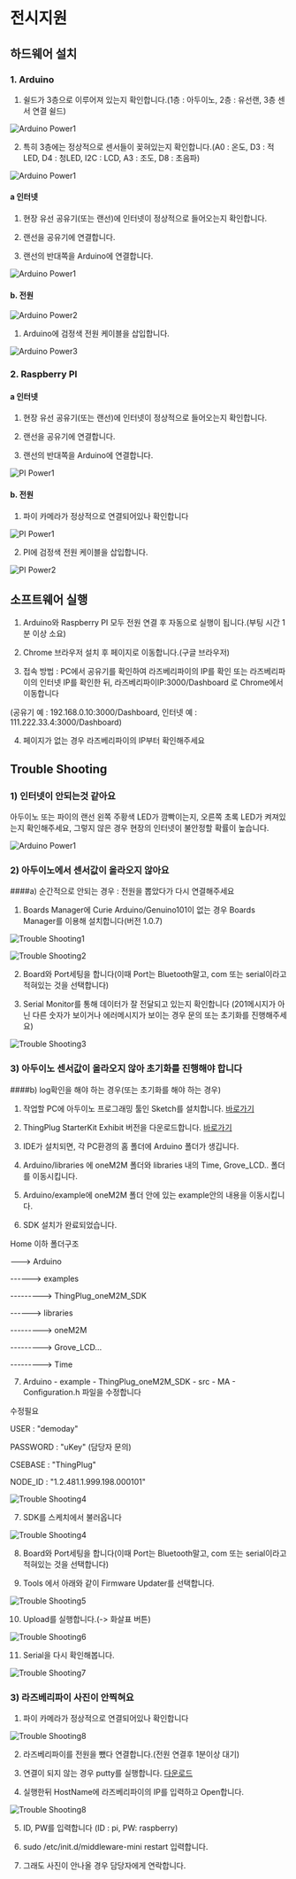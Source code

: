 # 전시지원

## 하드웨어 설치
### 1. Arduino

1) 쉴드가 3층으로 이루어져 있는지 확인합니다.(1층 : 아두이노, 2층 : 유선랜, 3층 센서 연결 쉴드)

![Arduino Power1](./capture/20171018120004.jpg)

2) 특히 3층에는 정상적으로 센서들이 꽂혀있는지 확인합니다.(A0 : 온도, D3 : 적LED, D4 : 청LED, I2C : LCD, A3 : 조도, D8 : 초음파)

![Arduino Power1](./capture/20171018120007.jpg)

#### a 인터넷
1) 현장 유선 공유기(또는 랜선)에 인터넷이 정상적으로 들어오는지 확인합니다.

2) 랜선을 공유기에 연결합니다.

3) 랜선의 반대쪽을 Arduino에 연결합니다.

![Arduino Power1](./capture/20171018120003.jpg)

#### b. 전원
![Arduino Power2](./capture/20171018120001.jpg)

1) Arduino에 검정색 전원 케이블을 삽입합니다.

![Arduino Power3](./capture/20171018120002.jpg)


### 2. Raspberry PI
#### a 인터넷
1) 현장 유선 공유기(또는 랜선)에 인터넷이 정상적으로 들어오는지 확인합니다.

2) 랜선을 공유기에 연결합니다.

3) 랜선의 반대쪽을 Arduino에 연결합니다.

![PI Power1](./capture/20171018120000.jpg)

#### b. 전원

1) 파이 카메라가 정상적으로 연결되어있나 확인합니다

![PI Power1](./capture/20171018120006.jpg)

2) PI에 검정색 전원 케이블을 삽입합니다.

![PI Power2](./capture/20171018120005.jpg)

## 소프트웨어 실행
1) Arduino와 Raspberry PI 모두 전원 연결 후 자동으로 실행이 됩니다.(부팅 시간 1분 이상 소요)

2) Chrome 브라우저 설치 후 페이지로 이동합니다.(구글 브라우저)

3) 접속 방법 : PC에서 공유기를 확인하여 라즈베리파이의 IP를 확인 또는 라즈베리파이의 인터넷 IP를 확인한 뒤, 라즈베리파이IP:3000/Dashboard 로 Chrome에서 이동합니다

(공유기 예 : 192.168.0.10:3000/Dashboard, 인터넷 예 : 111.222.33.4:3000/Dashboard)

4) 페이지가 없는 경우 라즈베리파이의 IP부터 확인해주세요

## Trouble Shooting

### 1) 인터넷이 안되는것 같아요

아두이노 또는 파이의 랜선 왼쪽 주황색 LED가 깜빡이는지, 오른쪽 초록 LED가 켜져있는지 확인해주세요, 그렇지 않은 경우 현장의 인터넷이 불안정할 확률이 높습니다.

![Arduino Power1](./capture/20171018120003.jpg)

### 2) 아두이노에서 센서값이 올라오지 않아요

####a) 순간적으로 안되는 경우 : 전원을 뽑았다가 다시 연결해주세요

01) Boards Manager에 Curie Arduino/Genuino101이 없는 경우 Boards Manager를 이용해 설치합니다(버전 1.0.7)

![Trouble Shooting1](./capture/20171018120009.jpg)

![Trouble Shooting2](./capture/20171018120011.jpg)

02) Board와 Port세팅을 합니다(이때 Port는 Bluetooth말고, com 또는 serial이라고 적혀있는 것을 선택합니다)

03) Serial Monitor를 통해 데이터가 잘 전달되고 있는지 확인합니다 (201메시지가 아닌 다른 숫자가 보이거나 에러메시지가 보이는 경우 문의 또는 초기화를 진행해주세요)

![Trouble Shooting3](./capture/20171018120014.jpg)

### 3) 아두이노 센서값이 올라오지 않아 초기화를 진행해야 합니다

####b) log확인을 해야 하는 경우(또는 초기화를 해야 하는 경우)

01) 작업할 PC에 아두이노 프로그래밍 툴인 Sketch를 설치합니다. [바로가기](https://www.arduino.cc/en/tutorial/sketch)

02) ThingPlug StarterKit Exhibit 버전을 다운로드합니다. [바로가기](https://github.com/SKT-ThingPlug/thingplug-starter-kit-exhibit)

03) IDE가 설치되면, 각 PC환경의 홈 폴더에 Arduino 폴더가 생깁니다.

04) Arduino/libraries 에 oneM2M 폴더와 libraries 내의 Time, Grove_LCD.. 폴더를 이동시킵니다.

05) Arduino/example에 oneM2M 폴더 안에 있는 example안의 내용을 이동시킵니다.

06) SDK 설치가 완료되었습니다.

Home 이하 폴더구조

---> Arduino

------> examples

---------> ThingPlug_oneM2M_SDK

------> libraries

---------> oneM2M

---------> Grove_LCD...

---------> Time

07) Arduino - example - ThingPlug_oneM2M_SDK - src - MA - Configuration.h 파일을 수정합니다

수정필요

USER : "demoday"

PASSWORD : "uKey" (담당자 문의)

CSEBASE : "ThingPlug"

NODE_ID : "1.2.481.1.999.198.000101"

![Trouble Shooting4](./capture/20171018120010.jpg)

07) SDK를 스케치에서 불러옵니다

![Trouble Shooting4](./capture/20171018120008.jpg)

08) Board와 Port세팅을 합니다(이때 Port는 Bluetooth말고, com 또는 serial이라고 적혀있는 것을 선택합니다)

09) Tools 에서 아래와 같이 Firmware Updater를 선택합니다.

![Trouble Shooting5](./capture/20171018120012.jpg)

10) Upload를 실행합니다.(-> 화살표 버튼)

![Trouble Shooting6](./capture/20171018120013.jpg)

11) Serial을 다시 확인해봅니다.

![Trouble Shooting7](./capture/20171018120014.jpg)

### 3) 라즈베리파이 사진이 안찍혀요

1) 파이 카메라가 정상적으로 연결되어있나 확인합니다

![Trouble Shooting8](./capture/20171018120006.jpg)

2) 라즈베리파이를 전원을 뺐다 연결합니다.(전원 연결후 1분이상 대기)

3) 연결이 되지 않는 경우 putty를 실행합니다. [다운로드](https://www.chiark.greenend.org.uk/~sgtatham/putty/latest.html)

4) 실행한뒤 HostName에 라즈베리파이의 IP를 입력하고 Open합니다.

![Trouble Shooting8](./capture/20171018120015.jpg)

5) ID, PW를 입력합니다 (ID : pi, PW: raspberry)

6) sudo /etc/init.d/middleware-mini restart 입력합니다.

7) 그래도 사진이 안나올 경우 담당자에게 연락합니다.
